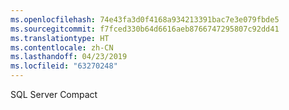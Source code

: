 ```yaml
---
ms.openlocfilehash: 74e43fa3d0f4168a934213391bac7e3e079fbde5
ms.sourcegitcommit: f7fced330b64d6616aeb8766747295807c92dd41
ms.translationtype: HT
ms.contentlocale: zh-CN
ms.lasthandoff: 04/23/2019
ms.locfileid: "63270248"
---
```

 SQL Server Compact 